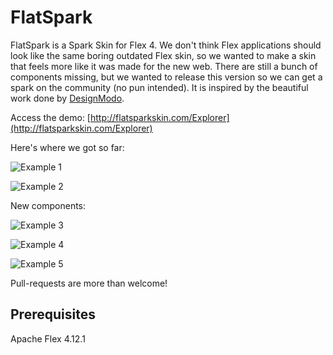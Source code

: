 # FlatSpark

FlatSpark is a Spark Skin for Flex 4. We don't think Flex applications should look like the same boring outdated Flex skin, so we wanted to make a skin that feels more like it was made for the new web. There are still a bunch of components missing, but we wanted to release this version so we can get a spark on the community (no pun intended).
It is inspired by the beautiful work done by [DesignModo](http://designmodo.github.io/Flat-UI/).

Access the demo: [http://flatsparkskin.com/Explorer](http://flatsparkskin.com/Explorer)

Here's where we got so far:
<p><img src="https://raw.githubusercontent.com/akamud/FlatSpark/master/sample.png" alt="Example 1" style="max-width:100%;" /></p>
<p><img src="https://raw.githubusercontent.com/akamud/FlatSpark/master/sample2.png" alt="Example 2" style="max-width:100%;" /></p>

New components:

<p><img src="https://raw.githubusercontent.com/akamud/FlatSpark/master/sample3.png" alt="Example 3" style="max-width:50%;" /></p>
<p><img src="https://raw.githubusercontent.com/akamud/FlatSpark/master/sample4.png" alt="Example 4" style="max-width:50%;" /></p>
<p><img src="https://raw.githubusercontent.com/akamud/FlatSpark/master/sample5.png" alt="Example 5" style="max-width:50%;" /></p>

Pull-requests are more than welcome!

## Prerequisites
Apache Flex 4.12.1